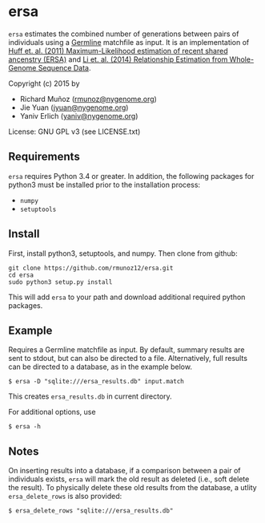 # ersa
`ersa` estimates the combined number of generations between pairs of individuals using a [Germline](http://www1.cs.columbia.edu/~gusev/germline/) matchfile as input.  It is an implementation of [Huff et. al. (2011) Maximum-Likelihood estimation of recent shared ancenstry (ERSA)](http://genome.cshlp.org/content/21/5/768.full) and [Li et. al. (2014) Relationship Estimation from Whole-Genome Sequence Data](http://journals.plos.org/plosgenetics/article?id=10.1371/journal.pgen.1004144).

Copyright (c) 2015 by
- Richard Muñoz (rmunoz@nygenome.org)
- Jie Yuan (jyuan@nygenome.org)
- Yaniv Erlich (yaniv@nygenome.org)

License: GNU GPL v3 (see LICENSE.txt)

## Requirements
`ersa` requires Python 3.4 or greater.  In addition, the following packages for python3 must be installed prior to the installation process:

- `numpy`
- `setuptools`

## Install
First, install python3, setuptools, and numpy.  Then clone from github:

    git clone https://github.com/rmunoz12/ersa.git
    cd ersa
    sudo python3 setup.py install

This will add `ersa` to your path and download additional required python packages.

## Example
Requires a Germline matchfile as input.  By default, summary results are sent to stdout, but can also be directed to a file.  Alternatively, full results can be directed to a database, as in the example below.

    $ ersa -D "sqlite:///ersa_results.db" input.match

This creates `ersa_results.db` in current directory.

For additional options, use

    $ ersa -h

## Notes
On inserting results into a database, if a comparison between a pair of individuals exists, `ersa` will mark the old result as deleted (i.e., soft delete the result).  To physically delete these old results from the database, a utlity `ersa_delete_rows` is also provided:

    $ ersa_delete_rows "sqlite:///ersa_results.db"

